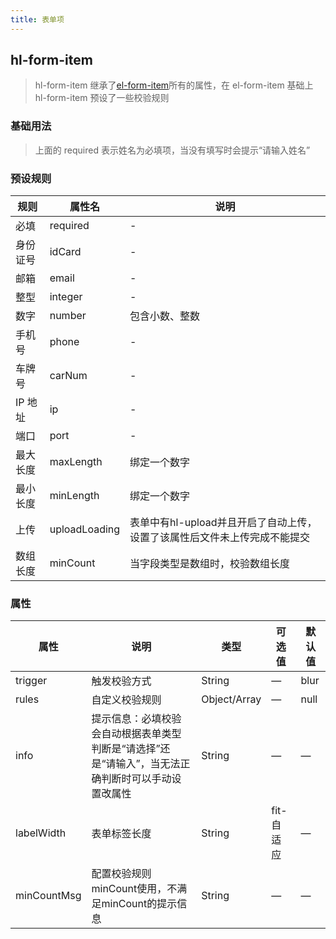 ```yaml
---
title: 表单项
---
```


## hl-form-item

> hl-form-item 继承了[el-form-item](https://element-plus.gitee.io/zh-CN/component/form.html#formitem-attributes)所有的属性，在 el-form-item 基础上 hl-form-item 预设了一些校验规则

### 基础用法

<hl-demo-form-item/>

> 上面的 required 表示姓名为必填项，当没有填写时会提示“请输入姓名”

### 预设规则

| 规则     | 属性名        | 说明                                                                      |
| -------- | ------------- | ------------------------------------------------------------------------- |
| 必填     | required      | -                                                                         |
| 身份证号 | idCard        | -                                                                         |
| 邮箱     | email         | -                                                                         |
| 整型     | integer       | -                                                                         |
| 数字     | number        | 包含小数、整数                                                            |
| 手机号   | phone         | -                                                                         |
| 车牌号   | carNum        | -                                                                         |
| IP 地址  | ip            | -                                                                         |
| 端口     | port          | -                                                                         |
| 最大长度 | maxLength     | 绑定一个数字                                                              |
| 最小长度 | minLength     | 绑定一个数字                                                              |
| 上传     | uploadLoading | 表单中有hl-upload并且开启了自动上传，设置了该属性后文件未上传完成不能提交 |
| 数组长度 | minCount      | 当字段类型是数组时，校验数组长度                                          |

### 属性

| 属性        | 说明                                                                                               | 类型         | 可选值     | 默认值 |
| ----------- | -------------------------------------------------------------------------------------------------- | ------------ | ---------- | ------ |
| trigger     | 触发校验方式                                                                                       | String       | —          | blur   |
| rules       | 自定义校验规则                                                                                     | Object/Array | —          | null   |
| info        | 提示信息：必填校验会自动根据表单类型判断是“请选择”还是“请输入”，当无法正确判断时可以手动设置改属性 | String       | —          | —      |
| labelWidth  | 表单标签长度                                                                                       | String       | fit-自适应 | —      |
| minCountMsg | 配置校验规则minCount使用，不满足minCount的提示信息                                                 | String       | —          | —      |
